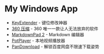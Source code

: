 # My Windows App

- [KeyExtender](https://keyextender.en.softonic.com/) - 键位修改神器
- [360 压缩](http://yasuo.360.cn/) - 360 唯一一款让人无法放弃的软件
- [MarkdownPad 2](http://markdownpad.com/) - Markdown 编辑器
- [PotPlayer](https://potplayer.daum.net/) - 本地视频播放器
- [PanDownload](https://pandownload.com/) - 解锁百度网盘不限速下载姿势
